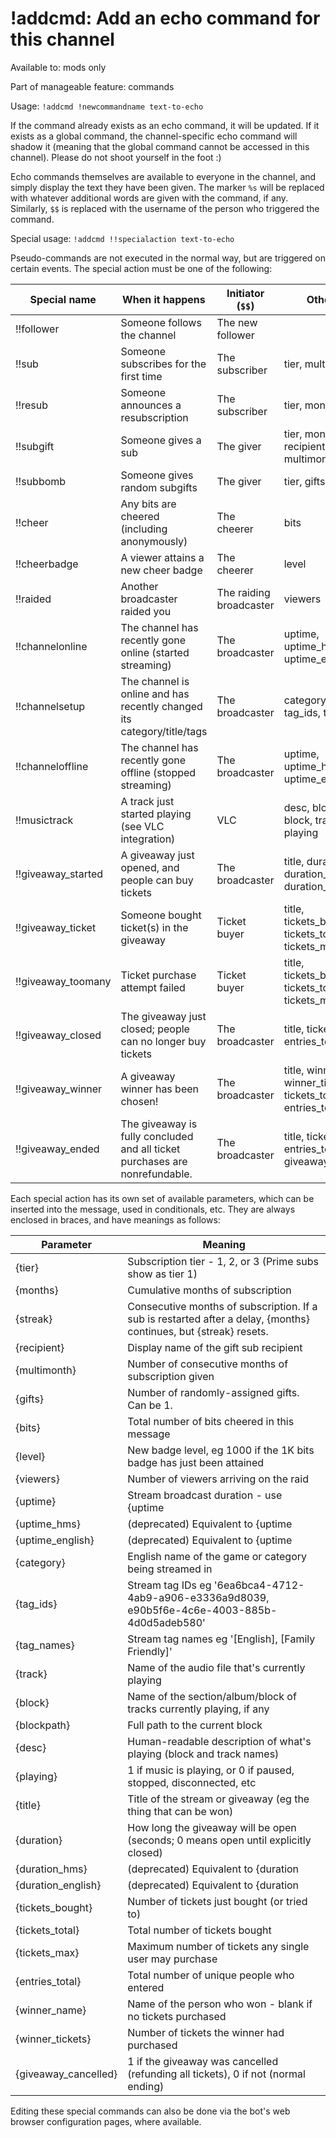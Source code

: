 # !addcmd: Add an echo command for this channel

Available to: mods only

Part of manageable feature: commands

Usage: `!addcmd !newcommandname text-to-echo`

If the command already exists as an echo command, it will be updated. If it
exists as a global command, the channel-specific echo command will shadow it
(meaning that the global command cannot be accessed in this channel). Please
do not shoot yourself in the foot :)

Echo commands themselves are available to everyone in the channel, and simply
display the text they have been given. The marker `%s` will be replaced with
whatever additional words are given with the command, if any. Similarly, `$$`
is replaced with the username of the person who triggered the command.

Special usage: `!addcmd !!specialaction text-to-echo`

Pseudo-commands are not executed in the normal way, but are triggered on
certain events. The special action must be one of the following:

Special name | When it happens             | Initiator (`$$`) | Other info
-------------|-----------------------------|------------------|-------------
!!follower | Someone follows the channel | The new follower | 
!!sub | Someone subscribes for the first time | The subscriber | tier, multimonth
!!resub | Someone announces a resubscription | The subscriber | tier, months, streak
!!subgift | Someone gives a sub | The giver | tier, months, streak, recipient, multimonth
!!subbomb | Someone gives random subgifts | The giver | tier, gifts
!!cheer | Any bits are cheered (including anonymously) | The cheerer | bits
!!cheerbadge | A viewer attains a new cheer badge | The cheerer | level
!!raided | Another broadcaster raided you | The raiding broadcaster | viewers
!!channelonline | The channel has recently gone online (started streaming) | The broadcaster | uptime, uptime_hms, uptime_english
!!channelsetup | The channel is online and has recently changed its category/title/tags | The broadcaster | category, title, tag_ids, tag_names
!!channeloffline | The channel has recently gone offline (stopped streaming) | The broadcaster | uptime, uptime_hms, uptime_english
!!musictrack | A track just started playing (see VLC integration) | VLC | desc, blockpath, block, track, playing
!!giveaway_started | A giveaway just opened, and people can buy tickets | The broadcaster | title, duration, duration_hms, duration_english
!!giveaway_ticket | Someone bought ticket(s) in the giveaway | Ticket buyer | title, tickets_bought, tickets_total, tickets_max
!!giveaway_toomany | Ticket purchase attempt failed | Ticket buyer | title, tickets_bought, tickets_total, tickets_max
!!giveaway_closed | The giveaway just closed; people can no longer buy tickets | The broadcaster | title, tickets_total, entries_total
!!giveaway_winner | A giveaway winner has been chosen! | The broadcaster | title, winner_name, winner_tickets, tickets_total, entries_total
!!giveaway_ended | The giveaway is fully concluded and all ticket purchases are nonrefundable. | The broadcaster | title, tickets_total, entries_total, giveaway_cancelled


Each special action has its own set of available parameters, which can be
inserted into the message, used in conditionals, etc. They are always enclosed
in braces, and have meanings as follows:

Parameter    | Meaning
-------------|------------------
{tier} | Subscription tier - 1, 2, or 3 (Prime subs show as tier 1)
{months} | Cumulative months of subscription
{streak} | Consecutive months of subscription. If a sub is restarted after a delay, {months} continues, but {streak} resets.
{recipient} | Display name of the gift sub recipient
{multimonth} | Number of consecutive months of subscription given
{gifts} | Number of randomly-assigned gifts. Can be 1.
{bits} | Total number of bits cheered in this message
{level} | New badge level, eg 1000 if the 1K bits badge has just been attained
{viewers} | Number of viewers arriving on the raid
{uptime} | Stream broadcast duration - use {uptime|time_hms} or {uptime|time_english} for readable form
{uptime_hms} | (deprecated) Equivalent to {uptime|time_hms}
{uptime_english} | (deprecated) Equivalent to {uptime|time_english}
{category} | English name of the game or category being streamed in
{tag_ids} | Stream tag IDs eg '6ea6bca4-4712-4ab9-a906-e3336a9d8039, e90b5f6e-4c6e-4003-885b-4d0d5adeb580'
{tag_names} | Stream tag names eg '[English], [Family Friendly]'
{track} | Name of the audio file that's currently playing
{block} | Name of the section/album/block of tracks currently playing, if any
{blockpath} | Full path to the current block
{desc} | Human-readable description of what's playing (block and track names)
{playing} | 1 if music is playing, or 0 if paused, stopped, disconnected, etc
{title} | Title of the stream or giveaway (eg the thing that can be won)
{duration} | How long the giveaway will be open (seconds; 0 means open until explicitly closed)
{duration_hms} | (deprecated) Equivalent to {duration|time_hms}
{duration_english} | (deprecated) Equivalent to {duration|time_english}
{tickets_bought} | Number of tickets just bought (or tried to)
{tickets_total} | Total number of tickets bought
{tickets_max} | Maximum number of tickets any single user may purchase
{entries_total} | Total number of unique people who entered
{winner_name} | Name of the person who won - blank if no tickets purchased
{winner_tickets} | Number of tickets the winner had purchased
{giveaway_cancelled} | 1 if the giveaway was cancelled (refunding all tickets), 0 if not (normal ending)


Editing these special commands can also be done via the bot's web browser
configuration pages, where available.

